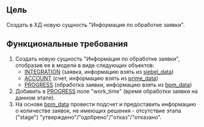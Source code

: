 ## Цель
Создать в ХД новую сущность "Информация по обработке заявки".

## Функциональные требования
1. Создать новую сущность "Информация по обработке заявки", отобразив ее в модели в виде следующих объектов:
    - <a href="#"><a href="#"><a href="#">INTEGRATION</a> (заявка, информацию взять из <a href="#"><a href="#">siebel_data</a>)
    - <a href="#"><a href="#">ACCOUNT</a> (счет, информацию взять из <a href="#"><a href="#">prime_data</a>)
    - <a href="#"><a href="#">PROGRESS</a> (обработка заявки, информацию взять из <a href="#"><a href="#">bpm_data</a>)
2. Добавить в <a href="#"><a href="#">PROGRESS</a> поле "work_time" (время обработки заявки на данном этапе).
3. На основе <a href="#">bpm_data</a> провести подсчет и предоставить информацию о количестве заявок, не имеющих решения - отсутствие этапа ("stage") "утверждено"/"одобрено"/"отказ"/"отказано".

